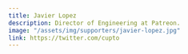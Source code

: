 ```yaml
---
title: Javier Lopez
description: Director of Engineering at Patreon.
image: "/assets/img/supporters/javier-lopez.jpg"
link: https://twitter.com/cupto
---
```

